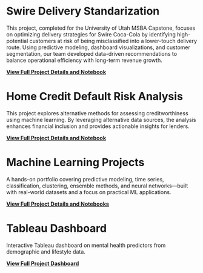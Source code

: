 # Swire Delivery Standarization

This project, completed for the University of Utah MSBA Capstone, focuses on optimizing delivery strategies for Swire Coca-Cola by identifying high-potential customers at risk of being misclassified into a lower-touch delivery route. Using predictive modeling, dashboard visualizations, and customer segmentation, our team developed data-driven recommendations to balance operational efficiency with long-term revenue growth.

[**View Full Project Details and Notebook**](https://github.com/leemr0903/Swire-Coca-Cola/blob/4a9467a8f929d92282c65d51dab2150f46003d1d/README.md)


# Home Credit Default Risk Analysis

This project explores alternative methods for assessing creditworthiness using machine learning. By leveraging alternative data sources, the analysis enhances financial inclusion and provides actionable insights for lenders.

[**View Full Project Details and Notebook**](https://github.com/leemr0903/HomeCredit/blob/69ad67e54b8c7b176c81b3fa86ce876fc9749bb5/README.md)

# Machine Learning Projects

A hands-on portfolio covering predictive modeling, time series, classification, clustering, ensemble methods, and neural networks—built with real-world datasets and a focus on practical ML applications.

[**View Full Project Details and Notebooks**](https://github.com/leemr0903/Machine-Learning-Projects.git)

# Tableau Dashboard

Interactive Tableau dashboard on mental health predictors from demographic and lifestyle data.

[**View Full Project Dashboard**]()

